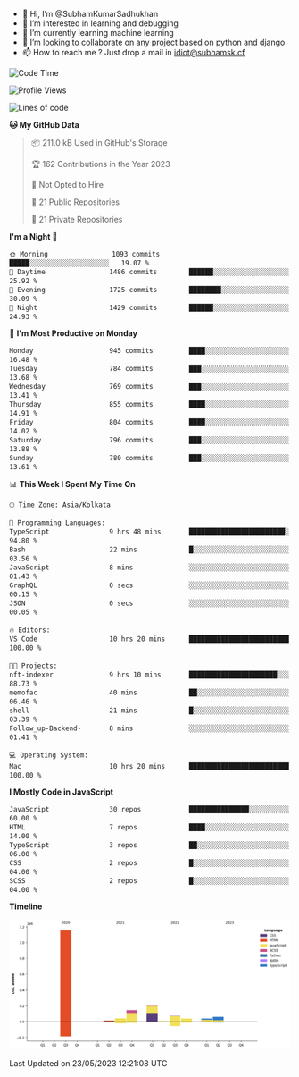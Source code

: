 - 👋 Hi, I’m @SubhamKumarSadhukhan
- 👀 I’m interested in learning and debugging
- 🌱 I’m currently learning machine learning
- 💞️ I’m looking to collaborate on any project based on python and django
- 📫 How to reach me ?
      Just drop a mail in idiot@subhamsk.cf

<!---
SubhamKumarSadhukhan/SubhamKumarSadhukhan is a ✨ special ✨ repository because its `README.md` (this file) appears on your GitHub profile.
You can click the Preview link to take a look at your changes.
--->


<!--START_SECTION:waka-->
![Code Time](http://img.shields.io/badge/Code%20Time-1%2C211%20hrs%2045%20mins-blue)

![Profile Views](http://img.shields.io/badge/Profile%20Views-24-blue)

![Lines of code](https://img.shields.io/badge/From%20Hello%20World%20I%27ve%20Written-1.8%20million%20lines%20of%20code-blue)

**🐱 My GitHub Data** 

> 📦 211.0 kB Used in GitHub's Storage 
 > 
> 🏆 162 Contributions in the Year 2023
 > 
> 🚫 Not Opted to Hire
 > 
> 📜 21 Public Repositories 
 > 
> 🔑 21 Private Repositories 
 > 
**I'm a Night 🦉** 

```text
🌞 Morning                1093 commits        █████░░░░░░░░░░░░░░░░░░░░   19.07 % 
🌆 Daytime                1486 commits        ██████░░░░░░░░░░░░░░░░░░░   25.92 % 
🌃 Evening                1725 commits        ████████░░░░░░░░░░░░░░░░░   30.09 % 
🌙 Night                  1429 commits        ██████░░░░░░░░░░░░░░░░░░░   24.93 % 
```
📅 **I'm Most Productive on Monday** 

```text
Monday                   945 commits         ████░░░░░░░░░░░░░░░░░░░░░   16.48 % 
Tuesday                  784 commits         ███░░░░░░░░░░░░░░░░░░░░░░   13.68 % 
Wednesday                769 commits         ███░░░░░░░░░░░░░░░░░░░░░░   13.41 % 
Thursday                 855 commits         ████░░░░░░░░░░░░░░░░░░░░░   14.91 % 
Friday                   804 commits         ████░░░░░░░░░░░░░░░░░░░░░   14.02 % 
Saturday                 796 commits         ███░░░░░░░░░░░░░░░░░░░░░░   13.88 % 
Sunday                   780 commits         ███░░░░░░░░░░░░░░░░░░░░░░   13.61 % 
```


📊 **This Week I Spent My Time On** 

```text
🕑︎ Time Zone: Asia/Kolkata

💬 Programming Languages: 
TypeScript               9 hrs 48 mins       ████████████████████████░   94.80 % 
Bash                     22 mins             █░░░░░░░░░░░░░░░░░░░░░░░░   03.56 % 
JavaScript               8 mins              ░░░░░░░░░░░░░░░░░░░░░░░░░   01.43 % 
GraphQL                  0 secs              ░░░░░░░░░░░░░░░░░░░░░░░░░   00.15 % 
JSON                     0 secs              ░░░░░░░░░░░░░░░░░░░░░░░░░   00.05 % 

🔥 Editors: 
VS Code                  10 hrs 20 mins      █████████████████████████   100.00 % 

🐱‍💻 Projects: 
nft-indexer              9 hrs 10 mins       ██████████████████████░░░   88.73 % 
memofac                  40 mins             ██░░░░░░░░░░░░░░░░░░░░░░░   06.46 % 
shell                    21 mins             █░░░░░░░░░░░░░░░░░░░░░░░░   03.39 % 
Follow_up-Backend-       8 mins              ░░░░░░░░░░░░░░░░░░░░░░░░░   01.41 % 

💻 Operating System: 
Mac                      10 hrs 20 mins      █████████████████████████   100.00 % 
```

**I Mostly Code in JavaScript** 

```text
JavaScript               30 repos            ███████████████░░░░░░░░░░   60.00 % 
HTML                     7 repos             ████░░░░░░░░░░░░░░░░░░░░░   14.00 % 
TypeScript               3 repos             ██░░░░░░░░░░░░░░░░░░░░░░░   06.00 % 
CSS                      2 repos             █░░░░░░░░░░░░░░░░░░░░░░░░   04.00 % 
SCSS                     2 repos             █░░░░░░░░░░░░░░░░░░░░░░░░   04.00 % 
```



**Timeline**

![Lines of Code chart](https://raw.githubusercontent.com/SubhamKumarSadhukhan/SubhamKumarSadhukhan/main/assets/bar_graph.png)


 Last Updated on 23/05/2023 12:21:08 UTC
<!--END_SECTION:waka-->
